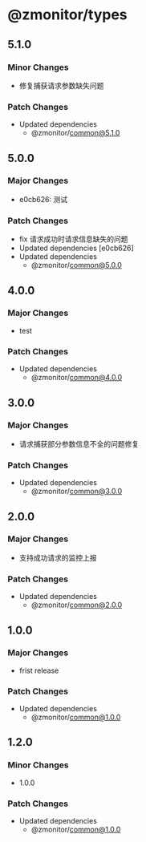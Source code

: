 # @zmonitor/types

## 5.1.0

### Minor Changes

- 修复捕获请求参数缺失问题

### Patch Changes

- Updated dependencies
  - @zmonitor/common@5.1.0

## 5.0.0

### Major Changes

- e0cb626: 测试

### Patch Changes

- fix 请求成功时请求信息缺失的问题
- Updated dependencies [e0cb626]
- Updated dependencies
  - @zmonitor/common@5.0.0

## 4.0.0

### Major Changes

- test

### Patch Changes

- Updated dependencies
  - @zmonitor/common@4.0.0

## 3.0.0

### Major Changes

- 请求捕获部分参数信息不全的问题修复

### Patch Changes

- Updated dependencies
  - @zmonitor/common@3.0.0

## 2.0.0

### Major Changes

- 支持成功请求的监控上报

### Patch Changes

- Updated dependencies
  - @zmonitor/common@2.0.0

## 1.0.0

### Major Changes

- frist release

### Patch Changes

- Updated dependencies
  - @zmonitor/common@1.0.0

## 1.2.0

### Minor Changes

- 1.0.0

### Patch Changes

- Updated dependencies
  - @zmonitor/common@1.0.0
